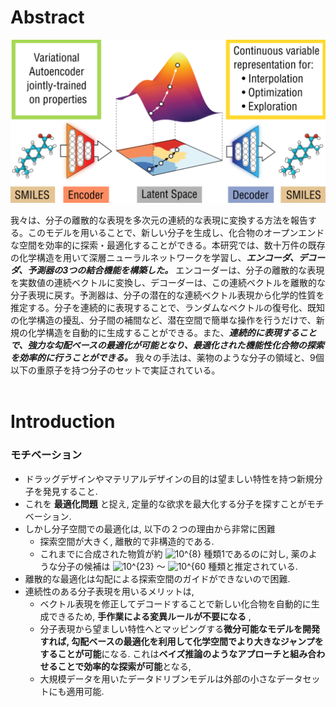 
# Abstract
![abstract](./imgs/abstract.png)

我々は、分子の離散的な表現を多次元の連続的な表現に変換する方法を報告する。このモデルを用いることで、新しい分子を生成し、化合物のオープンエンドな空間を効率的に探索・最適化することができる。本研究では、数十万件の既存の化学構造を用いて深層ニューラルネットワークを学習し、***エンコーダ、デコーダ、予測器の3つの結合機能を構築した。*** エンコーダーは、分子の離散的な表現を実数値の連続ベクトルに変換し、デコーダーは、この連続ベクトルを離散的な分子表現に戻す。予測器は、分子の潜在的な連続ベクトル表現から化学的性質を推定する。分子を連続的に表現することで、ランダムなベクトルの復号化、既知の化学構造の擾乱、分子間の補間など、潜在空間で簡単な操作を行うだけで、新規の化学構造を自動的に生成することができる。また、***連続的に表現することで、強力な勾配ベースの最適化が可能となり、最適化された機能性化合物の探索を効率的に行うことができる。*** 我々の手法は、薬物のような分子の領域と、9個以下の重原子を持つ分子のセットで実証されている。
<br>
<br>

# Introduction
### **モチベーション**
* ドラッグデザインやマテリアルデザインの目的は望ましい特性を持つ新規分子を発見すること.
* これを **最適化問題** と捉え, 定量的な欲求を最大化する分子を探すことがモチベーション.
* しかし分子空間での最適化は, 以下の２つの理由から非常に困難
    * 探索空間が大きく, 離散的で非構造的である.
    * これまでに合成された物質が約 ![10^{8}](https://latex.codecogs.com/gif.latex?\10^{8}) 種類1であるのに対し, 薬のような分子の候補は ![10^{23}](https://latex.codecogs.com/gif.latex?\10^{23}) 〜 ![10^{60](https://latex.codecogs.com/gif.latex?\10^{60}) 種類と推定されている.
* 離散的な最適化は勾配による探索空間のガイドができないので困難.
* 連続性のある分子表現を用いるメリットは, 
    * ベクトル表現を修正してデコードすることで新しい化合物を自動的に生成できるため, **手作業による変異ルールが不要になる** ,
    * 分子表現から望ましい特性へとマッピングする**微分可能なモデルを開発すれば, 勾配ベースの最適化を利用して化学空間でより大きなジャンプをすることが可能**になる. これは**ベイズ推論のようなアプローチと組み合わせることで効率的な探索が可能**となる,
    * 大規模データを用いたデータドリブンモデルは外部の小さなデータセットにも適用可能.


